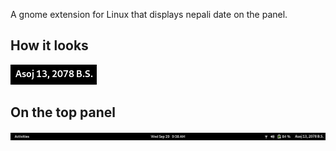 A gnome extension for Linux that displays nepali date on the panel.

## How it looks
![Date only](assets/date_only.png)

## On the top panel
![Date only](assets/top_panel.png)
